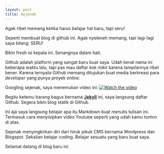 ```yaml
---
layout: post
title: Sejenak
---
```


Agak ribet memang ketika harus belajar hal baru, tapi seru!

Seperti membuat blog di github ini. Agak nyeleneh memang, tapi lagi-lagi saya bilang: SERU!

Bikin fresh isi kepala ini. Senangnya dalam hati.

Github adalah platform yang sangat baru buat saya. Udah kenal nama ini beberapa waktu lalu, tapi pas mau daftar kok mikir karena tampilannya ribet bener. Karena ternyata Github memang ditujukan buat media berkreasi para *developer* yang punya proyek *online*.

Googling sejenak, saya menemukan video ini:
[![Watch the video](https://img.youtube.com/vi/Xh2tp8GHx8s/default.jpg)](https://www.youtube.com/watch?v=Xh2tp8GHx8s)

Begitu ketemu barang bagus bernama **[Jekyll](https://github.com/barryclark/jekyll-now)** ini, saya langsung daftar Github. Segera bikin blog statik di Github.

Ini aja saya langsung belajar apa itu Markdown buat menulis tulisan ini. Termasuk cara menyisipkan video Youtube seperti yang udah kamu tonton di atas.

Sejenak menyingkirkan diri dari hiruk pikuk CMS bernama Wordpress dan Blogspot. Sekalian belajar coding. Belajar sesuatu yang baru buat saya.

Selamat datang di blog baru ini.
